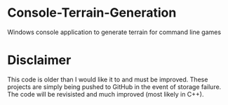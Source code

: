 # Console-Terrain-Generation
Windows console application to generate terrain for command line games

# Disclaimer
This code is older than I would like it to and must be improved. These projects are simply being pushed to GitHub in the event of storage failure. The code will be revisisted and much improved (most likely in C++).
